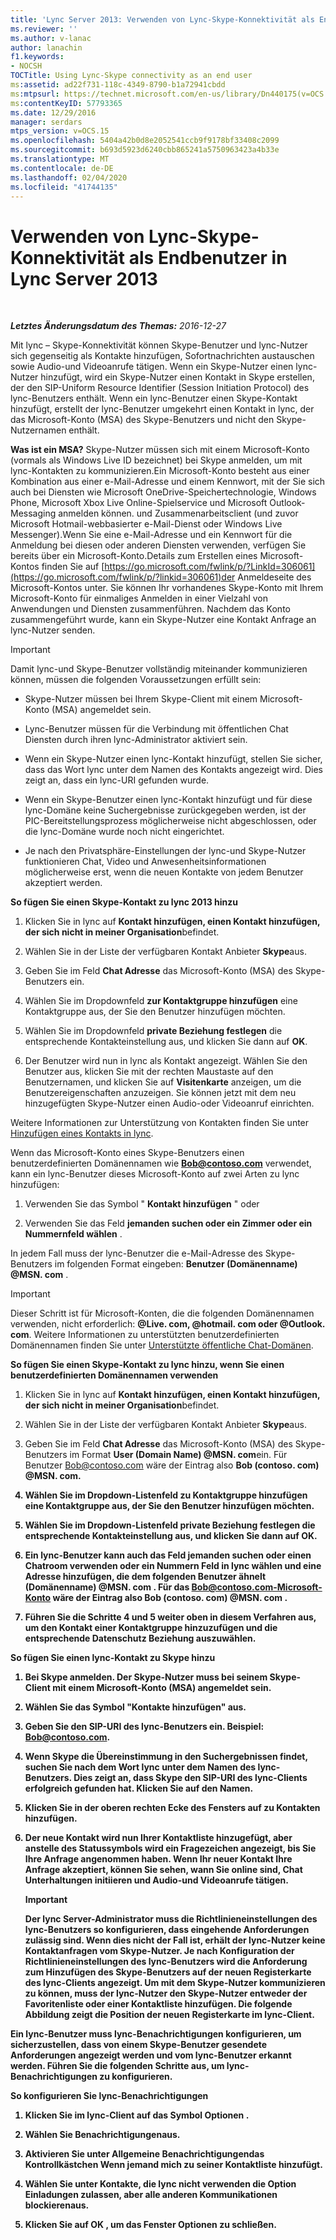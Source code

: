 ```yaml
---
title: 'Lync Server 2013: Verwenden von Lync-Skype-Konnektivität als Endbenutzer'
ms.reviewer: ''
ms.author: v-lanac
author: lanachin
f1.keywords:
- NOCSH
TOCTitle: Using Lync-Skype connectivity as an end user
ms:assetid: ad22f731-118c-4349-8790-b1a72941cbdd
ms:mtpsurl: https://technet.microsoft.com/en-us/library/Dn440175(v=OCS.15)
ms:contentKeyID: 57793365
ms.date: 12/29/2016
manager: serdars
mtps_version: v=OCS.15
ms.openlocfilehash: 5404a42b0d8e2052541ccb9f9178bf33408c2099
ms.sourcegitcommit: b693d5923d6240cbb865241a5750963423a4b33e
ms.translationtype: MT
ms.contentlocale: de-DE
ms.lasthandoff: 02/04/2020
ms.locfileid: "41744135"
---
```

<div data-xmlns="http://www.w3.org/1999/xhtml">

<div class="topic" data-xmlns="http://www.w3.org/1999/xhtml" data-msxsl="urn:schemas-microsoft-com:xslt" data-cs="http://msdn.microsoft.com/en-us/">

<div data-asp="http://msdn2.microsoft.com/asp">

# <a name="using-lync-skype-connectivity-in-lync-server-2013-as-an-end-user"></a>Verwenden von Lync-Skype-Konnektivität als Endbenutzer in Lync Server 2013

</div>

<div id="mainSection">

<div id="mainBody">

<span> </span>

_**Letztes Änderungsdatum des Themas:** 2016-12-27_

Mit lync – Skype-Konnektivität können Skype-Benutzer und lync-Nutzer sich gegenseitig als Kontakte hinzufügen, Sofortnachrichten austauschen sowie Audio-und Videoanrufe tätigen. Wenn ein Skype-Nutzer einen lync-Nutzer hinzufügt, wird ein Skype-Nutzer einen Kontakt in Skype erstellen, der den SIP-Uniform Resource Identifier (Session Initiation Protocol) des lync-Benutzers enthält. Wenn ein lync-Benutzer einen Skype-Kontakt hinzufügt, erstellt der lync-Benutzer umgekehrt einen Kontakt in lync, der das Microsoft-Konto (MSA) des Skype-Benutzers und nicht den Skype-Nutzernamen enthält.

**Was ist ein MSA?** Skype-Nutzer müssen sich mit einem Microsoft-Konto (vormals als Windows Live ID bezeichnet) bei Skype anmelden, um mit lync-Kontakten zu kommunizieren.Ein Microsoft-Konto besteht aus einer Kombination aus einer e-Mail-Adresse und einem Kennwort, mit der Sie sich auch bei Diensten wie Microsoft OneDrive-Speichertechnologie, Windows Phone, Microsoft Xbox Live Online-Spielservice und Microsoft Outlook-Messaging anmelden können. und Zusammenarbeitsclient (und zuvor Microsoft Hotmail-webbasierter e-Mail-Dienst oder Windows Live Messenger).Wenn Sie eine e-Mail-Adresse und ein Kennwort für die Anmeldung bei diesen oder anderen Diensten verwenden, verfügen Sie bereits über ein Microsoft-Konto.Details zum Erstellen eines Microsoft-Kontos finden Sie auf [https://go.microsoft.com/fwlink/p/?LinkId=306061](https://go.microsoft.com/fwlink/p/?linkid=306061)der Anmeldeseite des Microsoft-Kontos unter. Sie können Ihr vorhandenes Skype-Konto mit Ihrem Microsoft-Konto für einmaliges Anmelden in einer Vielzahl von Anwendungen und Diensten zusammenführen. Nachdem das Konto zusammengeführt wurde, kann ein Skype-Nutzer eine Kontakt Anfrage an lync-Nutzer senden.

<div>


> [!IMPORTANT]  
> Damit lync-und Skype-Benutzer vollständig miteinander kommunizieren können, müssen die folgenden Voraussetzungen erfüllt sein: 
> <UL>
> <LI>
> <P>Skype-Nutzer müssen bei Ihrem Skype-Client mit einem Microsoft-Konto (MSA) angemeldet sein.</P>
> <LI>
> <P>Lync-Benutzer müssen für die Verbindung mit öffentlichen Chat Diensten durch ihren lync-Administrator aktiviert sein.</P>
> <LI>
> <P>Wenn ein Skype-Nutzer einen lync-Kontakt hinzufügt, stellen Sie sicher, dass das Wort lync unter dem Namen des Kontakts angezeigt wird. Dies zeigt an, dass ein lync-URI gefunden wurde.</P>
> <LI>
> <P>Wenn ein Skype-Benutzer einen lync-Kontakt hinzufügt und für diese lync-Domäne keine Suchergebnisse zurückgegeben werden, ist der PIC-Bereitstellungsprozess möglicherweise nicht abgeschlossen, oder die lync-Domäne wurde noch nicht eingerichtet.</P>
> <LI>
> <P>Je nach den Privatsphäre-Einstellungen der lync-und Skype-Nutzer funktionieren Chat, Video und Anwesenheitsinformationen möglicherweise erst, wenn die neuen Kontakte von jedem Benutzer akzeptiert werden.</P></LI></UL>



</div>

**So fügen Sie einen Skype-Kontakt zu lync 2013 hinzu**

1.  Klicken Sie in lync auf **Kontakt hinzufügen, einen Kontakt hinzufügen, der sich nicht in meiner Organisation**befindet.

2.  Wählen Sie in der Liste der verfügbaren Kontakt Anbieter **Skype**aus.

3.  Geben Sie im Feld **Chat Adresse** das Microsoft-Konto (MSA) des Skype-Benutzers ein.

4.  Wählen Sie im Dropdownfeld **zur Kontaktgruppe hinzufügen** eine Kontaktgruppe aus, der Sie den Benutzer hinzufügen möchten.

5.  Wählen Sie im Dropdownfeld **private Beziehung festlegen** die entsprechende Kontakteinstellung aus, und klicken Sie dann auf **OK**.

6.  Der Benutzer wird nun in lync als Kontakt angezeigt. Wählen Sie den Benutzer aus, klicken Sie mit der rechten Maustaste auf den Benutzernamen, und klicken Sie auf **Visitenkarte** anzeigen, um die Benutzereigenschaften anzuzeigen. Sie können jetzt mit dem neu hinzugefügten Skype-Nutzer einen Audio-oder Videoanruf einrichten.

Weitere Informationen zur Unterstützung von Kontakten finden Sie unter [Hinzufügen eines Kontakts in lync](https://support.office.com/en-us/article/add-a-contact-ae55b88d-b9af-48da-bffe-7cc720a5059a).

Wenn das Microsoft-Konto eines Skype-Benutzers einen benutzerdefinierten Domänennamen wie <strong>Bob@contoso.com</strong> verwendet, kann ein lync-Benutzer dieses Microsoft-Konto auf zwei Arten zu lync hinzufügen:

1.  Verwenden Sie das Symbol " **Kontakt hinzufügen** " oder

2.  Verwenden Sie das Feld **jemanden suchen oder ein Zimmer oder ein Nummernfeld wählen** .

In jedem Fall muss der lync-Benutzer die e-Mail-Adresse des Skype-Benutzers im folgenden Format eingeben: <strong>Benutzer (Domänenname) @MSN. com</strong> .

<div>


> [!IMPORTANT]  
> Dieser Schritt ist für Microsoft-Konten, die die folgenden Domänennamen verwenden, nicht erforderlich: <STRONG>@Live. com, @hotmail. com oder @Outlook. com</STRONG>. Weitere Informationen zu unterstützten benutzerdefinierten Domänennamen finden Sie unter <A href="https://support.microsoft.com/kb/897567">Unterstützte öffentliche Chat-Domänen</A>.



</div>

**So fügen Sie einen Skype-Kontakt zu lync hinzu, wenn Sie einen benutzerdefinierten Domänennamen verwenden**

1.  Klicken Sie in lync auf **Kontakt hinzufügen, einen Kontakt hinzufügen, der sich nicht in meiner Organisation**befindet.

2.  Wählen Sie in der Liste der verfügbaren Kontakt Anbieter **Skype**aus.

3.  Geben Sie im Feld **Chat Adresse** das Microsoft-Konto (MSA) des Skype-Benutzers im Format <strong>User (Domain Name) @MSN. com</strong>ein. Für Benutzer Bob@contoso.com wäre der Eintrag also <strong>Bob (contoso. com) @MSN. com.<strong>

4.  Wählen Sie im Dropdown-Listenfeld **zu Kontaktgruppe hinzufügen** eine Kontaktgruppe aus, der Sie den Benutzer hinzufügen möchten.

5.  Wählen Sie im Dropdown-Listenfeld **private Beziehung festlegen** die entsprechende Kontakteinstellung aus, und klicken Sie dann auf **OK**.

6.  Ein lync-Benutzer kann auch das Feld **jemanden suchen oder einen Chatroom verwenden oder ein Nummern** Feld in lync wählen und eine Adresse hinzufügen, die dem folgenden <strong>Benutzer ähnelt (Domänenname) @MSN. com</strong> . Für das Bob@contoso.com-Microsoft-Konto wäre der Eintrag also <strong>Bob (contoso. com) @MSN. com</strong> .

7.  Führen Sie die Schritte 4 und 5 weiter oben in diesem Verfahren aus, um den Kontakt einer Kontaktgruppe hinzuzufügen und die entsprechende Datenschutz Beziehung auszuwählen.

**So fügen Sie einen lync-Kontakt zu Skype hinzu**

1.  Bei Skype anmelden. Der Skype-Nutzer muss bei seinem Skype-Client mit einem Microsoft-Konto (MSA) angemeldet sein.

2.  Wählen Sie das Symbol "Kontakte hinzufügen" aus.

3.  Geben Sie den SIP-URI des lync-Benutzers ein. Beispiel: Bob@contoso.com.

4.  Wenn Skype die Übereinstimmung in den Suchergebnissen findet, suchen Sie nach dem Wort **lync** unter dem Namen des lync-Benutzers. Dies zeigt an, dass Skype den SIP-URI des lync-Clients erfolgreich gefunden hat. Klicken Sie auf den Namen.

5.  Klicken Sie in der oberen rechten Ecke des Fensters auf zu Kontakten hinzufügen.

6.  Der neue Kontakt wird nun Ihrer Kontaktliste hinzugefügt, aber anstelle des Statussymbols wird ein Fragezeichen angezeigt, bis Sie Ihre Anfrage angenommen haben. Wenn Ihr neuer Kontakt Ihre Anfrage akzeptiert, können Sie sehen, wann Sie online sind, Chat Unterhaltungen initiieren und Audio-und Videoanrufe tätigen.
    
    <div>
    

    > [!IMPORTANT]  
    > Der lync Server-Administrator muss die Richtlinieneinstellungen des lync-Benutzers so konfigurieren, dass eingehende Anforderungen zulässig sind. Wenn dies nicht der Fall ist, erhält der lync-Nutzer keine Kontaktanfragen vom Skype-Nutzer. Je nach Konfiguration der Richtlinieneinstellungen des lync-Benutzers wird die Anforderung zum Hinzufügen des Skype-Benutzers auf der <STRONG>neuen</STRONG> Registerkarte des lync-Clients angezeigt. Um mit dem Skype-Nutzer kommunizieren zu können, muss der lync-Nutzer den Skype-Nutzer entweder der Favoritenliste oder einer Kontaktliste hinzufügen. Die folgende Abbildung zeigt die Position der <STRONG>neuen</STRONG> Registerkarte im lync-Client.

    
    </div>

Ein lync-Benutzer muss lync-Benachrichtigungen konfigurieren, um sicherzustellen, dass von einem Skype-Benutzer gesendete Anforderungen angezeigt werden und vom lync-Benutzer erkannt werden. Führen Sie die folgenden Schritte aus, um lync-Benachrichtigungen zu konfigurieren.

**So konfigurieren Sie lync-Benachrichtigungen**

1.  Klicken Sie im lync-Client auf das Symbol **Optionen** .

2.  Wählen Sie **Benachrichtigungen**aus.

3.  Aktivieren Sie unter **Allgemeine Benachrichtigungen**das Kontrollkästchen **Wenn jemand mich zu seiner Kontaktliste hinzufügt**.

4.  Wählen Sie unter Kontakte, die **lync nicht verwenden** **die Option Einladungen zulassen, aber alle anderen Kommunikationen blockieren**aus.

5.  Klicken Sie auf **OK** , um das Fenster Optionen zu schließen.

</div>

<span> </span>

</div>

</div>

</div>

